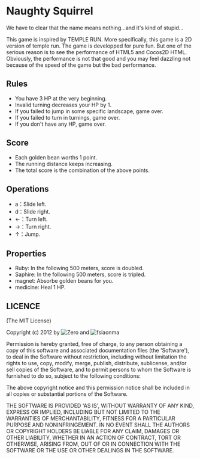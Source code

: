 # Naughty Squirrel

We have to clear that the name means nothing...and it's kind of stupid...

This game is inspired by TEMPLE RUN. More specifically, this game is a 2D version of temple run. The game is developped for pure fun. But one of the serious reason is to see the performance of HTML5 and Cocos2D HTML. Obviously, the performance is not that good and you may feel dazzling not because of the speed of the game but the bad performance.

## Rules

+ You have 3 HP at the very beginning.
+ Invalid turning decreases your HP by 1.
+ If you failed to jump in some specific landscape, game over.
+ If you failed to turn in turnings, game over.
+ If you don't have any HP, game over.

## Score

+ Each golden bean worths 1 point.
+ The running distance keeps increasing.
+ The total score is the combination of the above points.

## Operations

+ a：Slide left.
+ d：Slide right.
+ ←：Turn left.
+ →：Turn right.
+ ↑：Jump.

## Properties

+ Ruby: In the following 500 meters, score is doubled.
+ Saphire: In the following 500 meters, score is tripled.
+ magnet: Absorbe golden beans for you.
+ medicine: Heal 1 HP.

## LICENCE

(The MIT License)

Copyright (c) 2012 by ![Zero](https://github.com/Aquietzero) and ![fsiaonma](https://github.com/fsiaonma)

Permission is hereby granted, free of charge, to any person obtaining a copy of this software and associated documentation files (the 'Software'), to deal in the Software without restriction, including without limitation the rights to use, copy, modify, merge, publish, distribute, sublicense, and/or sell copies of the Software, and to permit persons to whom the Software is furnished to do so, subject to the following conditions:

The above copyright notice and this permission notice shall be included in all copies or substantial portions of the Software.

THE SOFTWARE IS PROVIDED 'AS IS', WITHOUT WARRANTY OF ANY KIND, EXPRESS OR IMPLIED, INCLUDING BUT NOT LIMITED TO THE WARRANTIES OF MERCHANTABILITY, FITNESS FOR A PARTICULAR PURPOSE AND NONINFRINGEMENT. IN NO EVENT SHALL THE AUTHORS OR COPYRIGHT HOLDERS BE LIABLE FOR ANY CLAIM, DAMAGES OR OTHER LIABILITY, WHETHER IN AN ACTION OF CONTRACT, TORT OR OTHERWISE, ARISING FROM, OUT OF OR IN CONNECTION WITH THE SOFTWARE OR THE USE OR OTHER DEALINGS IN THE SOFTWARE.
